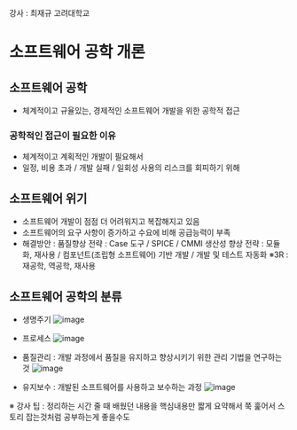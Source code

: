 강사 : 최재규
고려대학교 

# 소프트웨어 공학 개론
## 소프트웨어 공학
- 체계적이고 규율있는, 경제적인 소프트웨어 개발을 위한 공학적 접근

### 공학적인 접근이 필요한 이유
- 체계적이고 계획적인 개발이 필요해서
- 일정, 비용 초과 / 개발 실패 / 일회성 사용의 리스크를 회피하기 위해

## 소프트웨어 위기
- 소프트웨어 개발이 점점 더 어려워지고 복잡해지고 있음
- 소프트웨어의 요구 사항이 증가하고 수요에 비해 공급능력이 부족
- 해결방안 :
  품질향상 전략 : Case 도구 / SPICE / CMMI
  생산성 향상 전략 : 모듈화, 재사용 / 컴포넌트(조립형 소프트웨어) 기반 개발 / 개발 및 테스트 자동화
  ※3R : 재공학, 역공학, 재사용

## 소프트웨어 공학의 분류
- 생명주기
  ![image](https://github.com/user-attachments/assets/36dfd3cb-6b2e-4243-864f-1e3469ba4926)

- 프로세스
  ![image](https://github.com/user-attachments/assets/b17e3848-1bd0-4cb3-91c5-c40222967383)

- 품질관리 : 개발 과정에서 품질을 유지하고 향상시키기 위한 관리 기법을 연구하는 것
  ![image](https://github.com/user-attachments/assets/d50403bb-cfcb-4b41-b811-3274dc89d572)

- 유지보수 : 개발된 소프트웨어를 사용하고 보수하는 과정
  ![image](https://github.com/user-attachments/assets/3e520744-d6ea-42b7-b0c2-4dc16c73abea)


※ 강사 팁 : 정리하는 시간 줄 때 배웠던 내용을 핵심내용만 짧게 요약해서 쭉 훑어서 스토리 잡는것처럼 공부하는게 좋을수도
